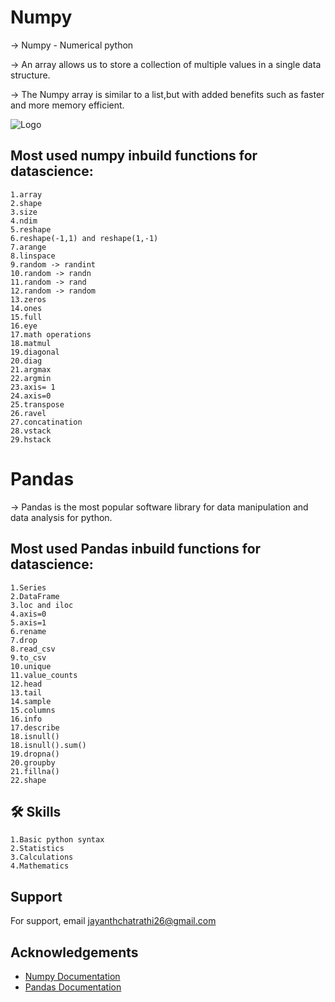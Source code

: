 
# Numpy
-> Numpy - Numerical python

-> An array allows us to store a collection of multiple values in a single data structure.

-> The Numpy array is similar to a list,but with added benefits such as faster and more memory efficient.

![Logo](https://th.bing.com/th/id/OIP.MbuUW03PmA3VROp2bELBlwHaEG?w=317&h=180&c=7&r=0&o=5&dpr=1.3&pid=1.7)
 
  
## Most used numpy inbuild functions for datascience:

    1.array
    2.shape
    3.size
    4.ndim
    5.reshape
    6.reshape(-1,1) and reshape(1,-1)
    7.arange
    8.linspace
    9.random -> randint
    10.random -> randn
    11.random -> rand
    12.random -> random
    13.zeros
    14.ones
    15.full
    16.eye
    17.math operations
    18.matmul
    19.diagonal
    20.diag
    21.argmax
    22.argmin
    23.axis= 1
    24.axis=0
    25.transpose
    26.ravel
    27.concatination
    28.vstack
    29.hstack
# Pandas 
-> Pandas is the most popular software library for data manipulation and data analysis for python.

## Most used Pandas inbuild functions for datascience:
    1.Series
    2.DataFrame
    3.loc and iloc
    4.axis=0
    5.axis=1
    6.rename
    7.drop
    8.read_csv
    9.to_csv
    10.unique
    11.value_counts
    12.head
    13.tail
    14.sample
    15.columns
    16.info
    17.describe
    18.isnull()
    18.isnull().sum()
    19.dropna()
    20.groupby
    21.fillna()
    22.shape
## 🛠 Skills
    1.Basic python syntax 
    2.Statistics
    3.Calculations
    4.Mathematics
## Support
For support, email jayanthchatrathi26@gmail.com 
## Acknowledgements
 - [Numpy Documentation](https://numpy.org/doc/)
 - [Pandas Documentation](https://pandas.pydata.org/pandas-docs/stable/reference/api/pandas.DataFrame.html)
